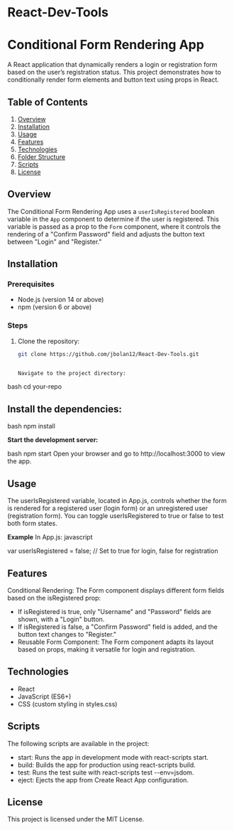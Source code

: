 # React-Dev-Tools

# Conditional Form Rendering App

A React application that dynamically renders a login or registration form based on the user’s registration status. This project demonstrates how to conditionally render form elements and button text using props in React.

## Table of Contents

1. [Overview](#overview)
2. [Installation](#installation)
3. [Usage](#usage)
4. [Features](#features)
5. [Technologies](#technologies)
6. [Folder Structure](#folder-structure)
7. [Scripts](#scripts)
8. [License](#license)

## Overview

The Conditional Form Rendering App uses a `userIsRegistered` boolean variable in the `App` component to determine if the user is registered. This variable is passed as a prop to the `Form` component, where it controls the rendering of a "Confirm Password" field and adjusts the button text between "Login" and "Register." 

## Installation

### Prerequisites

- Node.js (version 14 or above)
- npm (version 6 or above)

### Steps

1. Clone the repository:

   ```bash
   git clone https://github.com/jbolan12/React-Dev-Tools.git


   Navigate to the project directory:

bash
cd your-repo

## Install the dependencies:

bash
npm install

**Start the development server:**

bash
npm start
Open your browser and go to http://localhost:3000 to view the app.

## Usage
The userIsRegistered variable, located in App.js, controls whether the form is rendered for a registered user (login form) or an unregistered user (registration form). You can toggle userIsRegistered to true or false to test both form states.

**Example**
In App.js:
javascript

var userIsRegistered = false; // Set to true for login, false for registration


## Features
Conditional Rendering: The Form component displays different form fields based on the isRegistered prop:

- If isRegistered is true, only "Username" and "Password" fields are shown, with a "Login" button.
- If isRegistered is false, a "Confirm Password" field is added, and the button text changes to "Register."
- Reusable Form Component: The Form component adapts its layout based on props, making it versatile for login and registration.

## Technologies
- React
- JavaScript (ES6+)
- CSS (custom styling in styles.css)


## Scripts
The following scripts are available in the project:

- start: Runs the app in development mode with react-scripts start.
- build: Builds the app for production using react-scripts build.
- test: Runs the test suite with react-scripts test --env=jsdom.
- eject: Ejects the app from Create React App configuration.


## License
This project is licensed under the MIT License.
